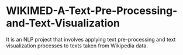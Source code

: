 # WIKIMED-A-Text-Pre-Processing-and-Text-Visualization
It is an NLP project that involves applying text pre-processing and text visualization processes to texts taken from Wikipedia data.
